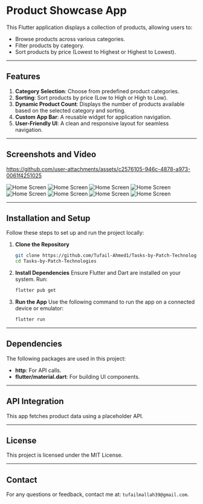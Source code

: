 # Product Showcase App

This Flutter application displays a collection of products, allowing users to:
- Browse products across various categories.
- Filter products by category.
- Sort products by price (Lowest to Highest or Highest to Lowest).

---

## Features
1. **Category Selection**: Choose from predefined product categories.
2. **Sorting**: Sort products by price (Low to High or High to Low).
3. **Dynamic Product Count**: Displays the number of products available based on the selected category and sorting.
4. **Custom App Bar**: A reusable widget for application navigation.
5. **User-Friendly UI**: A clean and responsive layout for seamless navigation.

---

## Screenshots and Video

https://github.com/user-attachments/assets/c2576105-946c-4878-a973-0061f4251025


![Home Screen](screenshots/ss1.png)
![Home Screen](screenshots/ss2.png)
![Home Screen](screenshots/ss3.png)
![Home Screen](screenshots/ss4.png)
![Home Screen](screenshots/ss5.png)
![Home Screen](screenshots/ss6.png)
![Home Screen](screenshots/ss7.png)
![Home Screen](screenshots/ss8.png)

---

## Installation and Setup

Follow these steps to set up and run the project locally:

1. **Clone the Repository**
   ```bash
   git clone https://github.com/Tufail-Ahmed1/Tasks-by-Patch-Technologies.git
   cd Tasks-by-Patch-Technologies
   ```

2. **Install Dependencies**
   Ensure Flutter and Dart are installed on your system. Run:
   ```bash
   flutter pub get
   ```

3. **Run the App**
   Use the following command to run the app on a connected device or emulator:
   ```bash
   flutter run
   ```

---

## Dependencies
The following packages are used in this project:
- **http**: For API calls.
- **flutter/material.dart**: For building UI components.
---

## API Integration
This app fetches product data using a placeholder API.

---

## License
This project is licensed under the MIT License.

---

## Contact
For any questions or feedback, contact me at: `tufailmallah39@gmail.com`. 
